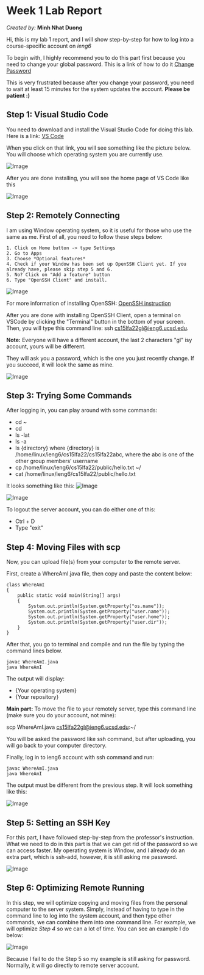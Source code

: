 # Week 1 Lab Report

*Created by:* **Minh Nhat Duong**

Hi, this is my lab 1 report, and I will show step-by-step for how to log into a course-specific account on *ieng6*

To begin with, I highly recommend you to do this part first because you need to change your global password.
This is a link of how to do it [Change Password](https://docs.google.com/document/d/1hs7CyQeh-MdUfM9uv99i8tqfneos6Y8bDU0uhn1wqho/edit)

This is very frustrated because after you change your password, you need to wait at least 15 minutes for the system updates the account. **Please be patient :)**

## Step 1: **Visual Studio Code**

You need to download and install the Visual Studio Code for doing this lab. 
Here is a link: [VS Code](https://code.visualstudio.com/download)

When you click on that link, you will see something like the picture below. 
You will choose which operating system you are currently use.

![Image](VSCode1.JPG)

After you are done installing, you will see the home page of VS Code like this

![Image](VSCode2.JPG)

## Step 2: **Remotely Connecting**

I am using Window operating system, so it is useful for those who use the same as me. 
First of all, you need to follow these steps below:

    1. Click on Home button -> type Settings
    2. Go to Apps
    3. Choose *Optional features*
    4. Check if your Window has been set up OpenSSH Client yet. If you already have, please skip step 5 and 6.
    5. No? Click on "Add a feature" button 
    6. Type "OpenSSH Client" and install.

![Image](OpenSSHClient.JPG)

For more information of installing OpenSSH: [OpenSSH instruction](https://learn.microsoft.com/en-us/windows-server/administration/openssh/openssh_install_firstuse?tabs=gui)

After you are done with installing OpenSSH Client, open a terminal on VSCode by clicking the "Terminal" button in the bottom of your screen. 
Then, you will type this command line: ssh cs15lfa22gl@ieng6.ucsd.edu.

**Note:** Everyone will have a different account, the last 2 characters "gl" isy account, yours will be different. 

They will ask you a password, which is the one you just recently change. If you succeed, it will look the same as mine. 

![Image](SuccessLoggingIn.JPG)

## Step 3: **Trying Some Commands**

After logging in, you can play around with some commands:

  - cd ~
  - cd
  - ls -lat
  - ls -a
  - ls {directory} where {directory} is /home/linux/ieng6/cs15lfa22/cs15lfa22abc, where the abc is one of the other group members’ username
  - cp /home/linux/ieng6/cs15lfa22/public/hello.txt ~/
  - cat /home/linux/ieng6/cs15lfa22/public/hello.txt

It looks something like this: 
![Image](Command1.JPG)

![Image](Command2.JPG)

To logout the server account, you can do either one of this:
  - Ctrl + D
  - Type "exit"

## Step 4: **Moving Files with scp**

Now, you can upload file(s) from your computer to the remote server.

First, create a WhereAmI.java file, then copy and paste the content below:

    class WhereAmI 
    {
        public static void main(String[] args) 
        {
            System.out.println(System.getProperty("os.name"));
            System.out.println(System.getProperty("user.name"));
            System.out.println(System.getProperty("user.home"));
            System.out.println(System.getProperty("user.dir"));
        }
    }

After that, you go to terminal and compile and run the file by typing the command lines below.

    javac WhereAmI.java
    java WhereAmI

The output will display:

- {Your operating system}
- {Your repository}

**Main part:** To move the file to your remotely server, type this command line (make sure you do your account, not mine):

scp WhereAmI.java cs15lfa22gl@ieng6.ucsd.edu:~/

You will be asked the password like ssh command, but after uploading, you will go back to your computer directory. 

Finally, log in to ieng6 account with ssh command and run:

    javac WhereAmI.java
    java WhereAmI
    
The output must be different from the previous step. It will look something like this:

![Image](CopyPasteJavaFile.JPG)

## Step 5: **Setting an SSH Key**

For this part, I have followed step-by-step from the professor's instruction. 
What we need to do in this part is that we can get rid of the password so we can access faster. 
My operating system is Window, and I already do an extra part, which is ssh-add, however, it is still asking me password.

![Image](Part7_Stuck.JPG)

## Step 6: **Optimizing Remote Running**

In this step, we will optimize copying and moving files from the personal computer to the server system.
Simply, instead of having to type in the command line to log into the system account, and then type other commands, we can combine them into one command line.
For example, we will optimize *Step 4* so we can a lot of time. You can see an example I do below:

![Image](OptimizeRunning.JPG)

Because I fail to do the Step 5 so my example is still asking for password. Normally, it will go directly to remote server account.
